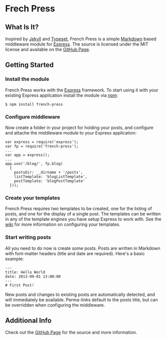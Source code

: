 Frech Press
===========

## What Is It?
Inspired by [Jekyll](http://jekyllrb.com/) and [Typeset](https://github.com/typeset/typeset), French Press is a simple
[Markdown](http://daringfireball.net/projects/markdown/) based middleware module for [Express](http://expressjs.com/).
The source is licensed under the MIT license and available on the
[GitHub Page](https://github.com/coryflucas/french-press).

## Getting Started
### Install the module
French Press works with the [Express](http://expressjs.com/) framework.  To start using it with your existing Express
application install the module via [npm](https://npmjs.org/):

    $ npm install french-press

### Configure middleware
Now create a folder in your project for holding your posts, and configure and attache the middleware module to your
Express application:

    var express = require('express');
    var fp = require('french-press');
    ...
    var app = express();
    ...
    app.use('/blog/', fp.blog(
      {
        postsDir: __dirname + '/posts',
        listTemplate: 'blogListTemplate',
        postTemplate: 'blogPostTemplate'
      }));

### Create your templates
French Press requires two templates to be created, one for the listing of posts, and one for the display of a single
post. The templates can be written in any of the template engines you have setup Express to work with. See the
[wiki](https://github.com/coryflucas/french-press/wiki) for more information on configuring your templates.

### Start writing posts
All you need to do now is create some posts.  Posts are written in Markdown with font-matter headers (title and date are
required).  Here's a basic example:

    ---
    title: Hello World
    date: 2013-09-01 13:00:00
    ---
    # First Post!

New posts and changes to existing posts are automatically detected, and will immediately be available.  Perma-links
default to the posts title, but can be overridden when configuring the middleware.

## Additional Info
Check out the [GitHub Page](https://github.com/coryflucas/french-press) for the source and more information.

